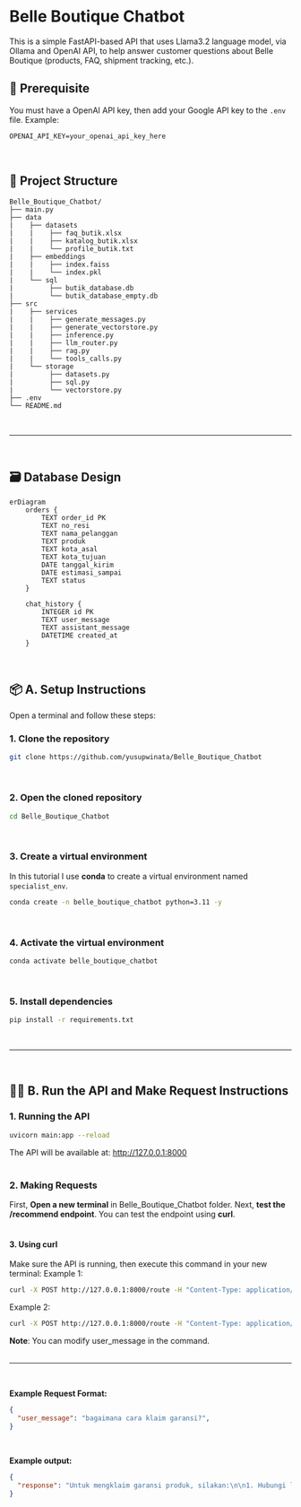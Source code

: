 # Belle Boutique Chatbot
 This is a simple FastAPI-based API that uses Llama3.2 language model, via Ollama and OpenAI API, to help answer customer questions about Belle Boutique (products, FAQ, shipment tracking, etc.).
<br>

## 🔑 Prerequisite
You must have a OpenAI API key, then add your Google API key to the `.env` file. Example:
```text
OPENAI_API_KEY=your_openai_api_key_here
```
<br>

## 📁 Project Structure
```text
Belle_Boutique_Chatbot/
├── main.py
├── data
|    ├── datasets
|    |    ├── faq_butik.xlsx
|    |    ├── katalog_butik.xlsx
|    |    └── profile_butik.txt
|    ├── embeddings
|    |    ├── index.faiss
|    |    └── index.pkl
|    └── sql
|         ├── butik_database.db
|         └── butik_database_empty.db
├── src
|    ├── services
|    |    ├── generate_messages.py
|    |    ├── generate_vectorstore.py
|    |    ├── inference.py
|    |    ├── llm_router.py
|    |    ├── rag.py
|    |    └── tools_calls.py
|    └── storage
|         ├── datasets.py
|         ├── sql.py
|         └── vectorstore.py
├── .env
└── README.md
```
<br>

---
<br>

## 🗃️ Database Design
```text
erDiagram
    orders {
        TEXT order_id PK
        TEXT no_resi
        TEXT nama_pelanggan
        TEXT produk
        TEXT kota_asal
        TEXT kota_tujuan
        DATE tanggal_kirim
        DATE estimasi_sampai
        TEXT status
    }

    chat_history {
        INTEGER id PK
        TEXT user_message
        TEXT assistant_message
        DATETIME created_at
    }
```
</br>

## 📦 A. Setup Instructions
Open a terminal and follow these steps:
<br>

### 1. Clone the repository
```bash
git clone https://github.com/yusupwinata/Belle_Boutique_Chatbot
```
<br>

### 2. Open the cloned repository
```bash
cd Belle_Boutique_Chatbot
```
<br>

### 3. Create a virtual environment
In this tutorial I use **conda** to create a virtual environment named `specialist_env`.
```bash
conda create -n belle_boutique_chatbot python=3.11 -y
```
<br>

### 4. Activate the virtual environment
```bash
conda activate belle_boutique_chatbot
```
<br>

### 5. Install dependencies
```bash
pip install -r requirements.txt
```
<br>

---
<br>

## 🏃‍♂️ B. Run the API and Make Request Instructions
### 1. Running the API
```bash
uvicorn main:app --reload
```
The API will be available at:
http://127.0.0.1:8000
<br>
<br>

### 2. Making Requests
First, **Open a new terminal** in Belle_Boutique_Chatbot folder. Next, **test the /recommend endpoint**. You can test the endpoint using **curl**.
<br>
<br>

#### 3. Using curl
Make sure the API is running, then execute this command in your new terminal:
Example 1:
```bash
curl -X POST http://127.0.0.1:8000/route -H "Content-Type: application/json" -d "{\"user_message\":\"bagaimana cara klaim garansi?\"}"
```

Example 2:
```bash
curl -X POST http://127.0.0.1:8000/route -H "Content-Type: application/json" -d "{\"user_message\":\"cek resi RESI00008ID?\"}"
```
**Note**: You can modify user_message in the command.
<br>
<br>

---
<br>

**Example Request Format:**
```json
{
  "user_message": "bagaimana cara klaim garansi?",
}
```
<br>

**Example output:**
```json
{
  "response": "Untuk mengklaim garansi produk, silakan:\n\n1. Hubungi layanan pelanggan kami dalam waktu maksimal 7 hari setelah barang diterima.\n2. Sertakan bukti foto/video dan nomor pesanan untuk memproses klaim garansi."
}
```

